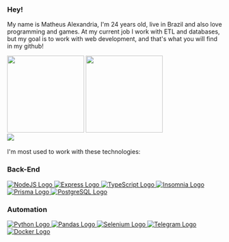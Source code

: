 

### Hey!

My name is Matheus Alexandria, I'm 24 years old, live in Brazil and also love programming and games. At my current job I work with ETL and databases, but my goal is to work with web development, and that's what you will find in my github!

<div>
  <a href="https://github.com/Matchobas/Matchobas"></a>
  <img height="180em" src="https://github-readme-stats.vercel.app/api?username=Matchobas&show_icons=true&theme=dark&include_all_commits=false&count_private=true"/>
  <img height="180em" src="https://github-readme-stats.vercel.app/api/top-langs/?username=Matchobas&layout=compact&langs_count=7&theme=dark"/>
</div>
<a href="https://www.linkedin.com/in/matheus-alexandria-374762182" target="_blank"><img src="https://img.shields.io/badge/-LinkedIn-%230077B5?style=for-the-badge&logo=linkedin&logoColor=white" target="_blank"></a>
</br></br>
I'm most used to work with these technologies:

<h3>Back-End</h3>
<a href="" target="_blank">
<img src="https://img.shields.io/badge/node.js-6DA55F?style=for-the-badge&logo=node.js&logoColor=white" alt="NodeJS Logo"/>
</a>

<a href="" target="_blank">
<img src="https://img.shields.io/badge/express.js-%23404d59.svg?style=for-the-badge&logo=express&logoColor=%2361DAFB" alt="Express Logo"/>
</a>

<a href="https://www.typescriptlang.org" target="_blank">
<img src="https://img.shields.io/badge/typescript-%23007ACC.svg?style=for-the-badge&logo=typescript&logoColor=white" alt="TypeScript Logo"/>
</a>

<a href="" target="_blank">
<img src="https://img.shields.io/badge/Insomnia-black?style=for-the-badge&logo=insomnia&logoColor=5849BE" alt="Insomnia Logo"/>
</a>

<a href="" target="_blank">
<img src="https://img.shields.io/badge/Prisma-3982CE?style=for-the-badge&logo=Prisma&logoColor=white" alt="Prisma Logo"/>
</a>

<a href="" target="_blank">
<img src="https://img.shields.io/badge/postgres-%23316192.svg?style=for-the-badge&logo=postgresql&logoColor=white" alt="PostgreSQL Logo"/>
</a>

<h3>Automation</h3>

<a href="" target="_blank">
<img src="https://img.shields.io/badge/python-3670A0?style=for-the-badge&logo=python&logoColor=ffdd54" alt="Python Logo"/>
</a>

<a href="" target="_blank">
<img src="https://img.shields.io/badge/pandas-%23150458.svg?style=for-the-badge&logo=pandas&logoColor=white" alt="Pandas Logo"/>
</a>

<a href="" target="_blank">
<img src="https://img.shields.io/badge/-selenium-%43B02A?style=for-the-badge&logo=selenium&logoColor=white" alt="Selenium Logo"/>
</a>

<a href="" target="_blank">
<img src="https://img.shields.io/badge/Telegram-2CA5E0?style=for-the-badge&logo=telegram&logoColor=white" alt="Telegram Logo"/>
</a>

<a href="" target="_blank">
<img src="https://img.shields.io/badge/docker-%230db7ed.svg?style=for-the-badge&logo=docker&logoColor=white" alt="Docker Logo"/>
</a>

</br>
<!--
**Matchobas/Matchobas** is a ✨ _special_ ✨ repository because its `README.md` (this file) appears on your GitHub profile.

Here are some ideas to get you started:

- 🔭 I’m currently working on ...
- 🌱 I’m currently learning ...
- 👯 I’m looking to collaborate on ...
- 🤔 I’m looking for help with ...
- 💬 Ask me about ...
- 📫 How to reach me: ...
- 😄 Pronouns: ...
- ⚡ Fun fact: ...
-->
